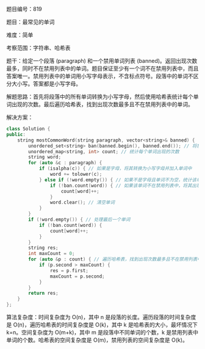 题目编号：819

题目：最常见的单词

难度：简单

考察范围：字符串、哈希表

题干：给定一个段落 (paragraph) 和一个禁用单词列表 (banned)。返回出现次数最多，同时不在禁用列表中的单词。题目保证至少有一个词不在禁用列表中，而且答案唯一。禁用列表中的单词用小写字母表示，不含标点符号。段落中的单词不区分大小写。答案都是小写字母。

解题思路：首先将段落中的所有单词转换为小写字母，然后使用哈希表统计每个单词出现的次数。最后遍历哈希表，找到出现次数最多且不在禁用列表中的单词。

解决方案：

```cpp
class Solution {
public:
    string mostCommonWord(string paragraph, vector<string>& banned) {
        unordered_set<string> ban(banned.begin(), banned.end()); // 将禁用列表转换为哈希表
        unordered_map<string, int> count; // 统计每个单词出现的次数
        string word;
        for (auto &c : paragraph) {
            if (isalpha(c)) { // 如果是字母，将其转换为小写字母并加入单词中
                word += tolower(c);
            } else if (!word.empty()) { // 如果不是字母且单词不为空，统计该单词出现的次数
                if (!ban.count(word)) { // 如果该单词不在禁用列表中，将其出现次数加一
                    count[word]++;
                }
                word.clear(); // 清空单词
            }
        }
        if (!word.empty()) { // 处理最后一个单词
            if (!ban.count(word)) {
                count[word]++;
            }
        }
        string res;
        int maxCount = 0;
        for (auto &p : count) { // 遍历哈希表，找到出现次数最多且不在禁用列表中的单词
            if (p.second > maxCount) {
                res = p.first;
                maxCount = p.second;
            }
        }
        return res;
    }
};
```

算法复杂度：时间复杂度为 O(n)，其中 n 是段落的长度。遍历段落的时间复杂度是 O(n)，遍历哈希表的时间复杂度是 O(k)，其中 k 是哈希表的大小，最坏情况下 k=n。空间复杂度为 O(m+k)，其中 m 是段落中不同单词的个数，k 是禁用列表中单词的个数。哈希表的空间复杂度是 O(m)，禁用列表的空间复杂度是 O(k)。
